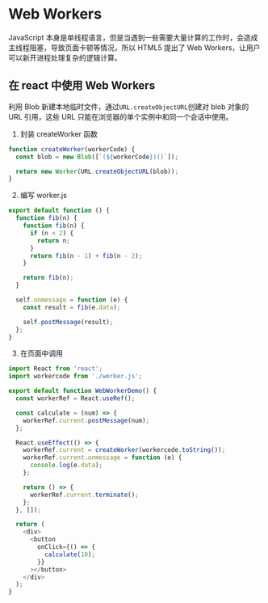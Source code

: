 # Web Workers

JavaScript 本身是单线程语言，但是当遇到一些需要大量计算的工作时，会造成主线程阻塞，导致页面卡顿等情况，所以 HTML5 提出了 Web Workers，让用户可以新开进程处理复杂的逻辑计算。

## 在 react 中使用 Web Workers

利用 Blob 新建本地临时文件，通过`URL.createObjectURL`创建对 blob 对象的 URL 引用，这些 URL 只能在浏览器的单个实例中和同一个会话中使用。

1. 封装 createWorker 函数

```javascript
function createWorker(workerCode) {
  const blob = new Blob([`(${workerCode})()`]);

  return new Worker(URL.createObjectURL(blob));
}
```

2. 编写 worker.js

```javascript
export default function () {
  function fib(n) {
    function fib(n) {
      if (n < 2) {
        return n;
      }
      return fib(n - 1) + fib(n - 2);
    }

    return fib(n);
  }

  self.onmessage = function (e) {
    const result = fib(e.data);

    self.postMessage(result);
  };
}
```

3. 在页面中调用

```javascript
import React from 'react';
import workercode from './worker.js';

export default function WebWorkerDemo() {
  const workerRef = React.useRef();

  const calculate = (num) => {
    workerRef.current.postMessage(num);
  };

  React.useEffect(() => {
    workerRef.current = createWorker(workercode.toString());
    workerRef.current.onmessage = function (e) {
      console.log(e.data);
    };

    return () => {
      workerRef.current.terminate();
    };
  }, []);

  return (
    <div>
      <button
        onClick={() => {
          calculate(10);
        }}
      ></button>
    </div>
  );
}
```
